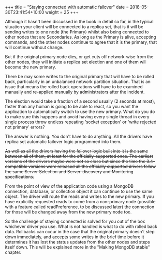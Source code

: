 +++
title = "Staying connected with automatic failover"
date =  2018-05-30T23:41:54+10:00
weight = 25
+++

Although it hasn't been discussed in the book in detail so far, in the typical situation your client will be connected to a replica set, that is it will be sending writes to one node (the Primary) whilst also being connected to other nodes that are Secondaries. As long as the Primary is alive, accepting commands, and the other nodes continue to agree that it is the primary, that will continue without change.

But if the original primary node dies, or get cuts off network-wise from the other nodes, they will initiate a replica set election and one of them will become the new primary.

There be may some writes to the original primary that will have to be rolled back, particularly in an unbalanced network partition situation. That is an issue that means the rolled back operations will have to be examined manually and re-applied manually by administrators after the incident.

The election would take a fraction of a second usually (2 seconds at most), faster than any human is going to be able to react, so you want the application to automatically switch to use the new primary. What do you do to make sure this happens and avoid having every single thread in every single process throw endless repeating 'socket exception' or 'write rejected not primary' errors?

The answer is nothing. You don't have to do anything. All the drivers have replica set automatic failover logic programmed into them.

~~As well as all the drivers having the failover logic built into it is the same between all of them, at least for the officially-supported ones. The earliest versions of the drivers maybe were not so close but since the time the 3.4-compatible versions were released all the officially supported drivers follow the same Server Selection and Server-discovery and Monitoring specifications.~~

From the point of view of the application code using a MongoDB connection, database, or collection object it can continue to use the same object. The driver will route the reads and writes to the new primary. If you have explicitly requested reads to come from a non-primary node (possible with a feature called readPreference, to be discussed later) the connection for those will be changed away from the new primary node too.

So the challenge of staying connected is solved for you out of the box whichever driver you use. What is not handled is what to do with rolled back data. Rollbacks can occur in the case that the original primary doesn't step down immediately, and accepts some writes in the brief time before it determines it has lost the status updates from the other nodes and steps itself down. This will be explained more in the "Making MongoDB stable" chapter.